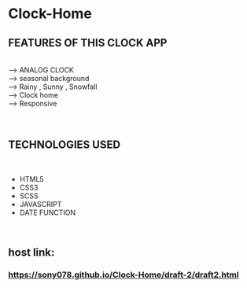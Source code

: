 # Clock-Home


## FEATURES OF THIS CLOCK APP
<br>
--> ANALOG CLOCK <br>
--> seasonal background<br>
--> Rainy , Sunny , Snowfall<br>
--> Clock home<br>
--> Responsive<br>
<br><br>

## TECHNOLOGIES USED
<br>
<ul type='disc'>
  <li>HTML5</li>
  <li>CSS3</li>
  <li>SCSS</li>
  <li>JAVASCRIPT</li>
  <li>DATE FUNCTION</li>
</ul>
<br>


## host link:
### https://sony078.github.io/Clock-Home/draft-2/draft2.html
